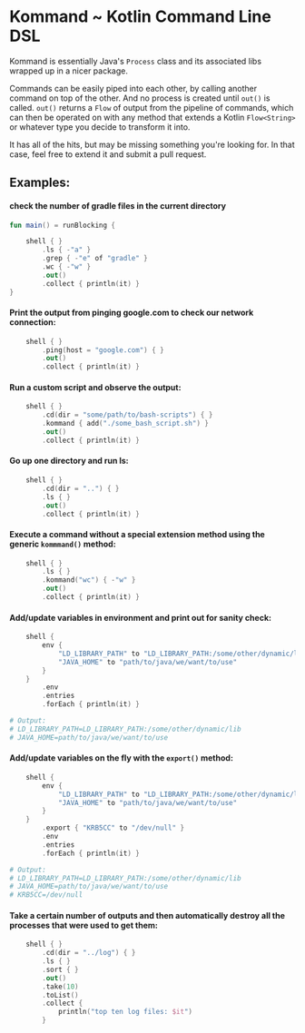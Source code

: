 # Kommand ~ Kotlin Command Line DSL

Kommand is essentially Java's `Process` class and its associated libs wrapped up
in a nicer package. 

Commands can be easily piped into each other, by calling another command on top of 
the other. And no process is created until `out()` is called. `out()` returns a 
`Flow` of output from the pipeline of commands, which can then be operated on with
any method that extends a Kotlin `Flow<String>` or whatever type you decide to 
transform it into.

It has all of the hits, but may be missing something you're looking for. In that case, 
feel free to extend it and submit a pull request. 
 
## Examples:
 
#### check the number of gradle files in the current directory
```kotlin
fun main() = runBlocking {

    shell { }
        .ls { -"a" }
        .grep { -"e" of "gradle" }
        .wc { -"w" }
        .out()
        .collect { println(it) }
}
```

#### Print the output from pinging google.com to check our network connection:
```kotlin
    shell { }
        .ping(host = "google.com") { }
        .out()
        .collect { println(it) }
```

#### Run a custom script and observe the output:
```kotlin
    shell { }
        .cd(dir = "some/path/to/bash-scripts") { }
        .kommand { add("./some_bash_script.sh") } 
        .out()
        .collect { println(it) }
```

#### Go up one directory and run ls:
```kotlin
    shell { }
        .cd(dir = "..") { }
        .ls { }
        .out()
        .collect { println(it) }
```
    
#### Execute a command without a special extension method using the generic `kommmand()` method:
```kotlin
    shell { }
        .ls { }
        .kommand("wc") { -"w" }
        .out()
        .collect { println(it) }
```

#### Add/update variables in environment and print out for sanity check:
```kotlin
    shell { 
        env {
            "LD_LIBRARY_PATH" to "LD_LIBRARY_PATH:/some/other/dynamic/lib"
            "JAVA_HOME" to "path/to/java/we/want/to/use" 
        } 
    }
        .env
        .entries
        .forEach { println(it) }
```
```bash
# Output: 
# LD_LIBRARY_PATH=LD_LIBRARY_PATH:/some/other/dynamic/lib
# JAVA_HOME=path/to/java/we/want/to/use
```

#### Add/update variables on the fly with the `export()` method:
```kotlin
    shell {
        env {
            "LD_LIBRARY_PATH" to "LD_LIBRARY_PATH:/some/other/dynamic/lib"
            "JAVA_HOME" to "path/to/java/we/want/to/use"
        }
    }
        .export { "KRB5CC" to "/dev/null" }
        .env
        .entries
        .forEach { println(it) }
```
```bash
# Output: 
# LD_LIBRARY_PATH=LD_LIBRARY_PATH:/some/other/dynamic/lib
# JAVA_HOME=path/to/java/we/want/to/use
# KRB5CC=/dev/null 
```


#### Take a certain number of outputs and then automatically destroy all the processes that were used to get them:
```kotlin
    shell { }
        .cd(dir = "../log") { }
        .ls { }
        .sort { }
        .out()
        .take(10)
        .toList()
        .collect { 
            println("top ten log files: $it")
        }
```
